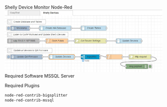 Shelly Device Monitor Node-Red
![Alt text](/devices.jpg?raw=true "Node-Red")
Required Software
	MSSQL Server

Required Plugins

	node-red-contrib-bigsplitter
	node-red-contrib-mssql
	
	
	
	
	
	
